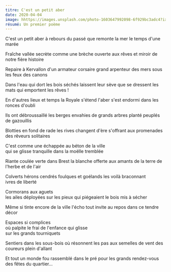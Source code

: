 ```yaml
---
titre: C'est un petit aber
date: 2020-04-04
image: hhttps://images.unsplash.com/photo-1603647992098-6f929bc3adc4?ixid=MXwxMjA3fDB8MHxwaG90by1wYWdlfHx8fGVufDB8fHw%3D&ixlib=rb-1.2.1&auto=format&fit=crop&w=1350&q=80
résumé: Un premier poème
---
```


C'est un petit aber 
à rebours du passé
que remonte la mer
le temps d'une marée

Fraîche vallée secrète
comme une brèche ouverte
aux rêves et miroir 
de notre fière histoire

Repaire à Kervallon
d'un armateur corsaire
grand arpenteur des mers
sous les feux des canons

Dans l'eau qui dort les bois
séchés laissent leur sève
que se dressent les mats 
qui emportent les rêves !

En d'autres lieux et temps
la Royale s'étend
l'aber s'est endormi
dans les ronces d'oubli

Ils ont débroussaillé
les berges envahies
de grands arbres planté
peuplés de gazouillis
 
Blotties en fond de rade
les rives changent d'ère
s'offrant aux promenades
des rêveurs solitaires

C'est comme une échappée
au béton de la ville                      
qui se glisse tranquille
dans la moëlle tremblée

Riante coulée verte 
dans Brest la blanche offerte
aux amants de la terre
de l'herbe et de l'air 
                        
Colverts hérons cendrés
foulques et goélands
les voilà braconnant       
ivres de liberté

Cormorans aux aguets                
les ailes déployées
sur les pieux qui piégeaient
le bois mis à sécher

Même si tinte encore
de la ville l'écho
tout invite au repos
dans ce tendre décor     

Espaces si complices       
où palpite le frai 
de l'enfance qui glisse  
sur les grands tourniquets                        

Sentiers dans les sous-bois
où résonnent les pas
aux semelles de vent
des coureurs plein d'allant

Et tout un monde fou 
rassemblé dans le pré
pour les grands rendez-vous
des fêtes du quartier...
